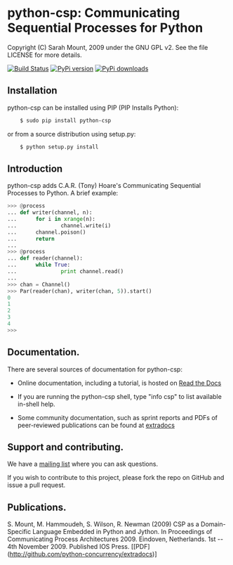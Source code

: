 python-csp: Communicating Sequential Processes for Python
=========================================================

Copyright (C) Sarah Mount, 2009 under the GNU GPL v2. See the file LICENSE for
more details.

[![Build Status](https://travis-ci.org/snim2/python-csp.png?branch=master)](https://travis-ci.org/snim2/python-csp)
[![PyPi version](https://pypip.in/v/python-csp/badge.png)](https://crate.io/packages/python-csp/)
[![PyPi downloads](https://pypip.in/d/python-csp/badge.png)](https://crate.io/packages/python-csp/)

Installation
------------

python-csp can be installed using PIP (PIP Installs Python):

```bash
    $ sudo pip install python-csp
```

or from a source distribution using setup.py:

```bash
    $ python setup.py install
```

Introduction
------------

python-csp adds C.A.R. (Tony) Hoare's Communicating Sequential Processes to 
Python. A brief example:

```python
>>> @process
... def writer(channel, n):
...      for i in xrange(n):
...              channel.write(i)
...      channel.poison()
...      return
... 
>>> @process
... def reader(channel):
...      while True:
...              print channel.read()
... 
>>> chan = Channel()
>>> Par(reader(chan), writer(chan, 5)).start()
0
1
2
3
4
>>>
```

Documentation.
-------------

There are several sources of documentation for python-csp:

 * Online documentation, including a tutorial, is hosted on [Read the Docs](http://python-csp.readthedocs.org/en/latest/)

 * If you are running the python-csp shell, type "info csp" to list available in-shell help.

 * Some community documentation, such as sprint reports and PDFs of peer-reviewed publications can be found at [extradocs](http://github.com/python-concurrency/extradocs)


Support and contributing.
------------------------

We have a [mailing list](https://groups.google.com/forum/#!forum/python-csp) where you can ask questions. 

If you wish to contribute to this project, please fork the repo on GitHub and issue a pull request.

Publications.
------------

S. Mount, M. Hammoudeh, S. Wilson, R. Newman (2009) CSP as a Domain-Specific 
Language Embedded in Python and Jython. In Proceedings of Communicating Process
Architectures 2009. Eindoven, Netherlands. 1st -- 4th November 2009. Published 
IOS Press. [[PDF] (http://github.com/python-concurrency/extradocs)]
